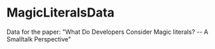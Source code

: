 # MagicLiteralsData
Data for the paper: "What Do Developers Consider Magic literals? -- A Smalltalk Perspective"
